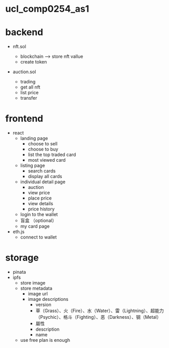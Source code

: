 # ucl_comp0254_as1

# backend
- nft.sol
    - blockchain --> store nft vallue
    - create token

- auction.sol
    - trading
    - get all nft
    - list price
    - transfer

# frontend
- react
    - landing page
        - choose to sell
        - choose to buy
        - list the top traded card
        - most viewed card
    - listing page
        - search cards
        - display all cards
    - individual detail page
        - auction
        - view price
        - place price
        - view details
        - price history
    - login to the wallet
    - 盲盒 （optional）
    - my card page
- eth.js
    - connect to wallet


# storage
- pinata 
- ipfs
    - store image
    - store metadata
        - image url
        - image descriptions
            - version
            - 草（Grass）、火（Fire）、水（Water）、雷（Lightning）、超能力（Psychic）、格斗（Fighting）、恶（Darkness）、钢（Metal）
            - 屬性
            - description
            - name
    - use free plan is enough